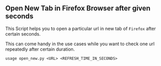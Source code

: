 ## Open New Tab in Firefox Browser after given seconds

This Script helps you to open a particular url in new tab of `Firefox` after certain seconds.

This can come handy in the use cases while you want to check one url repeatedly after certain duration.

`usage open_new.py <URL> <REFRESH_TIME_IN_SECONDS>`
          